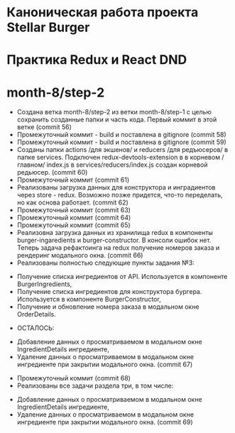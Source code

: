# Каноническая работа проекта Stellar Burger 
# Практика Redux и React DND
# month-8/step-2

* Создана ветка month-8/step-2 из ветки month-8/step-1 с целью сохранить созданные папки и часть кода. Первый коммит в этой ветке (commit 56)
* Промежуточный коммит - build и поставлена в gitignore (commit 58)
* Промежуточный коммит - build и поставлена в gitignore (commit 59)
* Созданы папки actions /для экшенов/ и reducers /для редъюсеров/ в папке services. Подключен redux-devtools-extension в в корневом /главном/ index.js
в  services/reducers/index.js создан корневой редьюсер. (commit 60)
* Промежуточный коммит (commit 61)
* Реализованы загрузка данных для конструктора и инградиентов через store - redux. Возможно позже придется, что-то переделать, но как основа работает. (commit 62)
* Промежуточный коммит (commit 63)
* Промежуточный коммит (commit 64)
* Промежуточный коммит (commit 65)
* Реализовна загрузка данных из хранилища redux в компоненты burger-ingaredients и burger-constructor. В консоли ошибок нет. Теперь задача рефактоинга на redux получение номеров заказа и рендеринг модального окна. (commit 66)
* Реализованы полностью следующие пункты задания №3:
- Получение списка ингредиентов от API. Используется в компоненте BurgerIngredients,
- Получение списка ингредиентов для конструктора бургера. Используется в компоненте BurgerConstructor,
- Получение и обновление номера заказа в модальном окне OrderDetails.
* ОСТАЛОСЬ: 
- Добавление данных о просматриваемом в модальном окне IngredientDetails ингредиенте,
- Удаление данных о просматриваемом в модальном окне ингредиенте при закрытии модального окна.
(commit 67)
* Промежуточный коммит (commit 68)
* Реализованы все задачи раздела три, в том числе:
- Добавление данных о просматриваемом в модальном окне IngredientDetails ингредиенте,
- Удаление данных о просматриваемом в модальном окне ингредиенте при закрытии модального окна. (commit 69)